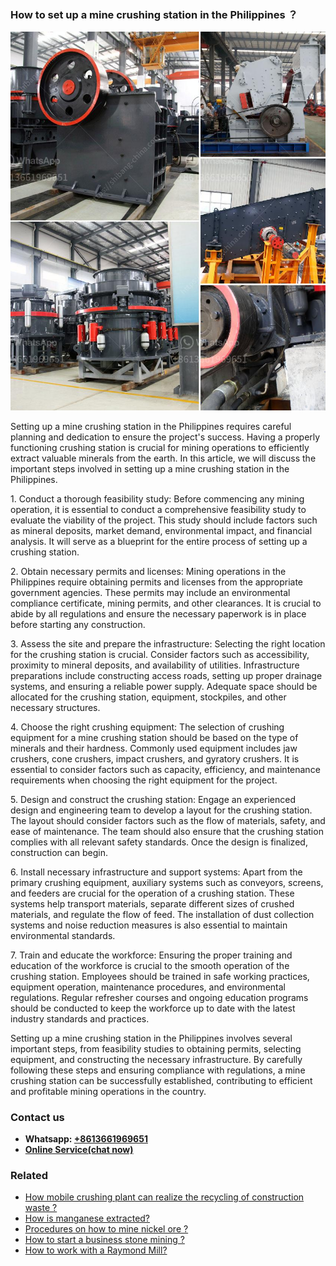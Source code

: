 <h3>How to set up a mine crushing station in the Philippines ？</h3><img src='1701746010.jpg' alt=''><p>Setting up a mine crushing station in the Philippines requires careful planning and dedication to ensure the project's success. Having a properly functioning crushing station is crucial for mining operations to efficiently extract valuable minerals from the earth. In this article, we will discuss the important steps involved in setting up a mine crushing station in the Philippines.</p><p>1. Conduct a thorough feasibility study: Before commencing any mining operation, it is essential to conduct a comprehensive feasibility study to evaluate the viability of the project. This study should include factors such as mineral deposits, market demand, environmental impact, and financial analysis. It will serve as a blueprint for the entire process of setting up a crushing station.</p><p>2. Obtain necessary permits and licenses: Mining operations in the Philippines require obtaining permits and licenses from the appropriate government agencies. These permits may include an environmental compliance certificate, mining permits, and other clearances. It is crucial to abide by all regulations and ensure the necessary paperwork is in place before starting any construction.</p><p>3. Assess the site and prepare the infrastructure: Selecting the right location for the crushing station is crucial. Consider factors such as accessibility, proximity to mineral deposits, and availability of utilities. Infrastructure preparations include constructing access roads, setting up proper drainage systems, and ensuring a reliable power supply. Adequate space should be allocated for the crushing station, equipment, stockpiles, and other necessary structures.</p><p>4. Choose the right crushing equipment: The selection of crushing equipment for a mine crushing station should be based on the type of minerals and their hardness. Commonly used equipment includes jaw crushers, cone crushers, impact crushers, and gyratory crushers. It is essential to consider factors such as capacity, efficiency, and maintenance requirements when choosing the right equipment for the project.</p><p>5. Design and construct the crushing station: Engage an experienced design and engineering team to develop a layout for the crushing station. The layout should consider factors such as the flow of materials, safety, and ease of maintenance. The team should also ensure that the crushing station complies with all relevant safety standards. Once the design is finalized, construction can begin.</p><p>6. Install necessary infrastructure and support systems: Apart from the primary crushing equipment, auxiliary systems such as conveyors, screens, and feeders are crucial for the operation of a crushing station. These systems help transport materials, separate different sizes of crushed materials, and regulate the flow of feed. The installation of dust collection systems and noise reduction measures is also essential to maintain environmental standards.</p><p>7. Train and educate the workforce: Ensuring the proper training and education of the workforce is crucial to the smooth operation of the crushing station. Employees should be trained in safe working practices, equipment operation, maintenance procedures, and environmental regulations. Regular refresher courses and ongoing education programs should be conducted to keep the workforce up to date with the latest industry standards and practices.</p><p>Setting up a mine crushing station in the Philippines involves several important steps, from feasibility studies to obtaining permits, selecting equipment, and constructing the necessary infrastructure. By carefully following these steps and ensuring compliance with regulations, a mine crushing station can be successfully established, contributing to efficient and profitable mining operations in the country.</p><h3>Contact us</h3><ul><li><strong>Whatsapp:&nbsp;<a href="https://wa.me/8613661969651">+8613661969651</a></strong></li><li><a href="https://swt.shibang-china.com/?git&amp;zhl&amp;How to set up a mine crushing station in the Philippines ？"><strong>Online Service(chat now)</strong></a></li></ul><h3>Related</h3><ul><li><a href='How mobile crushing plant can realize the recycling of construction waste .md'>How mobile crushing plant can realize the recycling of construction waste ?</a></li><li><a href='How is manganese extracted.md'>How is manganese extracted?</a></li><li><a href='Procedures on how to mine nickel ore .md'>Procedures on how to mine nickel ore ?</a></li><li><a href='How to start a business stone mining .md'>How to start a business stone mining ?</a></li><li><a href='How to work with a Raymond Mill.md'>How to work with a Raymond Mill?</a></li></ul>